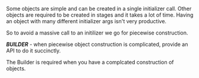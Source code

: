 Some objects are simple and can be created in a single initializer call. Other objects are required to be created in  stages and it takes a lot of time. Having an object with many different initializer args isn't very productive. 

So to avoid a massive call to an initilizer we go for piecewise construction.

**_BUILDER_** - when piecewise object construction is complicated, provide an API to do it succinctly. 

The Builder is required when you have a complcated construction of objects.
